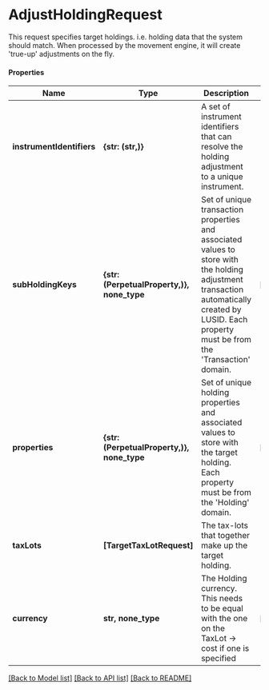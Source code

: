 # AdjustHoldingRequest

This request specifies target holdings. i.e. holding data that the  system should match. When processed by the movement  engine, it will create 'true-up' adjustments on the fly.

#### Properties
Name | Type | Description | Notes
------------ | ------------- | ------------- | -------------
**instrumentIdentifiers** | **{str: (str,)}** | A set of instrument identifiers that can resolve the holding adjustment to a unique instrument. | 
**subHoldingKeys** | **{str: (PerpetualProperty,)}, none_type** | Set of unique transaction properties and associated values to store with the holding adjustment transaction automatically created by LUSID. Each property must be from the &#x27;Transaction&#x27; domain. | [optional] 
**properties** | **{str: (PerpetualProperty,)}, none_type** | Set of unique holding properties and associated values to store with the target holding. Each property must be from the &#x27;Holding&#x27; domain. | [optional] 
**taxLots** | **[TargetTaxLotRequest]** | The tax-lots that together make up the target holding. | 
**currency** | **str, none_type** | The Holding currency. This needs to be equal with the one on the TaxLot -&gt; cost if one is specified | [optional] 

[[Back to Model list]](../README.md#documentation-for-models) [[Back to API list]](../README.md#documentation-for-api-endpoints) [[Back to README]](../README.md)


